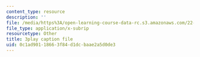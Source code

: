 ```yaml
---
content_type: resource
description: ''
file: /media/https%3A/open-learning-course-data-rc.s3.amazonaws.com/22-15-essential-numerical-methods-fall-2014/0c1ad90118663f84d1dcbaae2a5d0de3_WUxImdA7k8E.srt
file_type: application/x-subrip
resourcetype: Other
title: 3play caption file
uid: 0c1ad901-1866-3f84-d1dc-baae2a5d0de3
---
```

